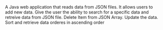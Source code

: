 A Java web application that reads data from JSON files.
It allows users to add new data.
Give the user the ability to search for a specific data and retreive data from JSON file.
Delete Item from JSON Array.
Update the data.
Sort and retrieve data orderes in ascending order
